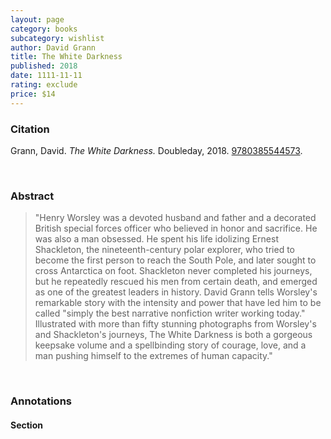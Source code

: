 ```yaml
---
layout: page
category: books
subcategory: wishlist
author: David Grann
title: The White Darkness
published: 2018
date: 1111-11-11
rating: exclude
price: $14
---
```


### Citation

Grann, David. *The White Darkness.* Doubleday, 2018. [9780385544573](https://www.davidgrann.com/books/#the-white-darkness).

<br>

### Abstract

> "Henry Worsley was a devoted husband and father and a decorated British special forces officer who believed in honor and sacrifice. He was also a man obsessed. He spent his life idolizing Ernest Shackleton, the nineteenth-century polar explorer, who tried to become the first person to reach the South Pole, and later sought to cross Antarctica on foot. Shackleton never completed his journeys, but he repeatedly rescued his men from certain death, and emerged as one of the greatest leaders in history. David Grann tells Worsley's remarkable story with the intensity and power that have led him to be called "simply the best narrative nonfiction writer working today." Illustrated with more than fifty stunning photographs from Worsley's and Shackleton's journeys, The White Darkness is both a gorgeous keepsake volume and a spellbinding story of courage, love, and a man pushing himself to the extremes of human capacity."

<br>

### Annotations

#### Section

<br>
